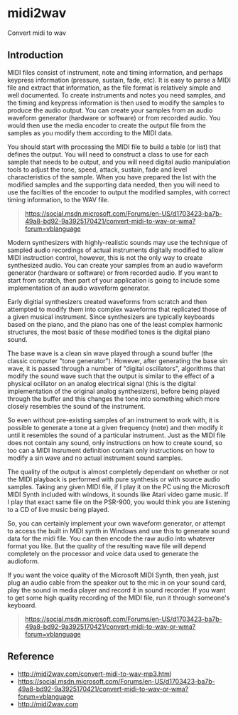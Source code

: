# midi2wav

Convert midi to wav

## Introduction

MIDI files consist of instrument, note and timing information, and perhaps keypress information (pressure, sustain, fade, etc).   It is easy to parse a MIDI file and extract that information, as the file format is relatively simple and well documented. To create instruments and notes you need samples, and the timing and keypress information is then used to modify the samples to produce the audio output. You can create your samples from an audio waveform generator (hardware or software) or from recorded audio. You would then use the media encoder to create the output file from the samples as you modify them according to the MIDI data.

You should start with processing the MIDI file to build a table (or list) that defines the output. You will need to construct a class to use for each sample that needs to be output, and you will need digital audio manipulation tools to adjust the tone, speed, attack, sustain, fade and level characteristics of the sample. When you have prepared the list with the modified samples and the supporting data needed, then you will need to use the facilties of the encoder to output the modified samples, with correct timing information, to the WAV file.

> https://social.msdn.microsoft.com/Forums/en-US/d1703423-ba7b-49a8-bd92-9a3925170421/convert-midi-to-wav-or-wma?forum=vblanguage

Modern synthesizers with highly-realistic sounds may use the technique of sampled audio recordings of actual instruments digitally modified to allow MIDI instruction control, however, this is not the only way to create synthesized audio. You can create your samples from an audio waveform generator (hardware or software) or from recorded audio. If you want to start from scratch, then part of your application is going to include some implementation of an audio waveform generator.

Early digitial synthesizers created waveforms from scratch and then attempted to modify them into complex waveforms that replicated those of a given musical instrument. Since synthesizers are typically keyboards based on the piano, and the piano has one of the least complex harmonic structures, the most basic of these modified tones is the digital piano sound.

The base wave is a clean sin wave played through a sound buffer (the classic computer "tone generator"). However, after generating the base sin wave, it is passed through a number of "digital oscillators", algorithms that modify the sound wave such that the output is similar to the effect of a physical ocillator on an analog electrical signal (this is the digital implementation of the original analog synthesizers), before being played through the buffer and this changes the tone into something which more closely resembles the sound of the instrument.

So even without pre-existing samples of an instrument to work with, it is possible to generate a tone at a given frequency (note) and then modify it until it resembles the sound of a particular instrument. Just as the MIDI file does not contain any sound, only instructions on how to create sound, so too can a MIDI Insrument definition contain only instructions on how to modify a sin wave and no actual instrument sound samples.

The quality of the output is almost completely dependant on whether or not the MIDI playback is performed with pure synthesis or with source audio samples. Taking any given MIDI file, if I play it on the PC using the Microsoft MIDI Synth included with windows, it sounds like Atari video game music. If I play that exact same file on the PSR-900, you would think you are listening to a CD of live music being played.

So, you can certainly implement your own waveform generator, or attempt to access the built in MIDI synth in Windows and use this to generate sound data for the midi file. You can then encode the raw audio into whatever format you like. But the quality of the resulting wave file will depend completely on the processor and voice data used to generate the audioform.

If you want the voice quality of the Microsoft MIDI Synth, then yeah, just plug an audio cable from the speaker out to the mic in on your sound card, play the sound in media player and record it in sound recorder. If you want to get some high quality recording of the MIDI file, run it through someone's keyboard.

> https://social.msdn.microsoft.com/Forums/en-US/d1703423-ba7b-49a8-bd92-9a3925170421/convert-midi-to-wav-or-wma?forum=vblanguage

## Reference

- http://midi2wav.com/convert-midi-to-wav-mp3.html
- https://social.msdn.microsoft.com/Forums/en-US/d1703423-ba7b-49a8-bd92-9a3925170421/convert-midi-to-wav-or-wma?forum=vblanguage
- http://midi2wav.com
